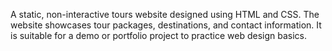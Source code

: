 A static, non-interactive tours website designed using HTML and CSS. The website showcases tour packages, destinations, and contact information. It is suitable for a demo or portfolio project to practice web design basics.
